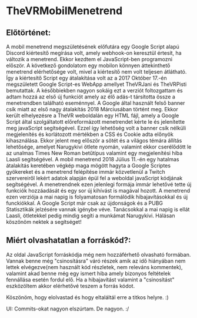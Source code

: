 # TheVRMobilMenetrend

## Előtörténet:
A mobil menetrend megszületésének előfutára egy Google Script alapú Discord kiértesítő megírása volt, amely webhook-on keresztül értesít, ha változik a menetrend. Ekkor kezdtem el JavaScript-ben programozni először. A következő gondolatom egy mobilon könnyen áttekinthető menetrend elérhetősége volt, mivel a kiértesítő nem volt teljesen átlátható. Így a kiértesítő Script egy átalakítása volt az a 2017 Október 17.-én megszületett Google Script-es WebApp amellyet TheVRJani és TheVRPisti bemutattak.
A későbbiekben nagyon sokáig ezt a verziót foltozgattam és adtam hozzá az első új funkciót amely az élő adás-t társította össze a menetrendben található eseménnyel. 
A Google által használt felső banner csík miatt az első nagy átalakítás 2018 Márciusában történt meg. Ekkor került elhelyezésre a TheVR weboldalán egy HTML fájl, amely a Google Script által szolgáltatott előreformázott menetrendet kérte le és jelenítette meg javaScript segítségével. Ezzel így lehetőség volt a banner csík nélküli megjelenítés és korlátozott mértékben a CSS és Cookie adta előnyök kihasználása. Ekkor jelent meg először a sötét és a világos témára állítás lehetősége, amelyet Narugykivi ötlete nyomán, valamint ekkor cserélődött le az unalmas Times New Roman betűtípus valamint egy megjelenítési hiba Laasli segítségével.
A mobil menetrend 2018 Július 11.-én egy hatalmas átalakítás keretében végkép maga mögött hagyta a Google Scriptes gyökereket és a menetrend felépítése immár közvetlenül a Twitch szervereiről lekért adatok alapján épül fel a weboldal javaScript kódjának segítségével. A menetrendnek ezen jelenlegi formája immár lehetővé tette új funkciók hozzáadását és egy sor új kihívást is magával hozott. A menetrend ezen verziója a mai napig is folyamatosan formálódik hibajavításokkal és új funckiókkal. A  Google Script már csak az újdonságok és a PUBG Statisztikák jelzésére vannak igénybe véve. Tanácsokkal a mai napig is ellát Laasli, ötletekkel pedig mindig segíti a munkámat Narugykivi. Hálásan köszönöm nektek a segítséget! 

## Miért olvashatatlan a forráskód?:
Az oldal JavaScript forráskódja még nem hozzáférhető olvasható formában. Vannak benne még "csinosításra" váró részek amik az idő hiányában nem lettek elvégezve(nem használt kód részletek, nem releváns kommentek), valamint akad benne még egy ismert hiba amely bizonyos feltételek fennállása esetén fordul elő. Ha a hibajavítást valamint a "csinosítást" eszközöltem akkor elérhetővé teszem a forrás kódot. 

Köszönöm, hogy elolvastad és hogy eltaláltál erre a titkos helyre. :)

UI:
Commits-okat nagyon elszúrtam. De nagyon. :/



